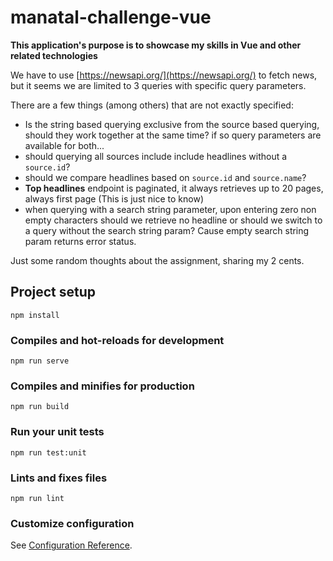 # manatal-challenge-vue

**This application's purpose is to showcase my skills in Vue and other related technologies**

We have to use [https://newsapi.org/](https://newsapi.org/) to fetch news, but it seems we are limited to 3 queries
with specific query parameters.

There are a few things (among others) that are not exactly specified:
- Is the string based querying exclusive from the source based querying, should they work together at the same time? if so
   query parameters are available for both...
- should querying all sources include include headlines without a `source.id`?
- should we compare headlines based on  `source.id` and `source.name`?
- **Top headlines** endpoint is paginated, it always retrieves up to 20 pages, always first page (This is just nice to know)
- when querying with a search string parameter, upon entering zero non empty characters should we retrieve no headline or should we switch to a query without the search string param? Cause empty search string param returns error status. 

Just some random thoughts about the assignment, sharing my 2 cents.


## Project setup
```
npm install
```

### Compiles and hot-reloads for development
```
npm run serve
```

### Compiles and minifies for production
```
npm run build
```

### Run your unit tests
```
npm run test:unit
```

### Lints and fixes files
```
npm run lint
```

### Customize configuration
See [Configuration Reference](https://cli.vuejs.org/config/).
